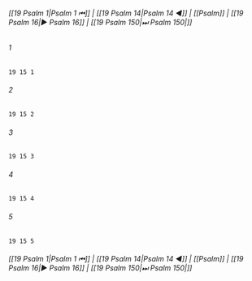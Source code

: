 
###### [[19 Psalm 1|Psalm 1 ⏮]] | [[19 Psalm 14|Psalm 14 ◀]] | [[Psalm]] | [[19 Psalm 16|▶ Psalm 16]] | [[19 Psalm 150|⏭ Psalm 150|]]

###### 1
``` verse
19 15 1 
```
###### 2
``` verse
19 15 2 
```
###### 3
``` verse
19 15 3 
```
###### 4
``` verse
19 15 4 
```
###### 5
``` verse
19 15 5 
```

###### [[19 Psalm 1|Psalm 1 ⏮]] | [[19 Psalm 14|Psalm 14 ◀]] | [[Psalm]] | [[19 Psalm 16|▶ Psalm 16]] | [[19 Psalm 150|⏭ Psalm 150|]]

